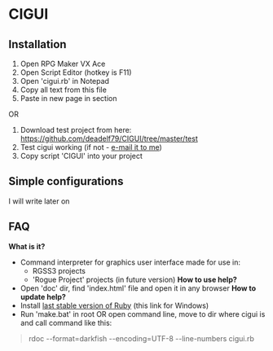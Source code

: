 CIGUI
=====

Installation
---
 1. Open RPG Maker VX Ace
 2. Open Script Editor (hotkey is F11)
 3. Open 'cigui.rb' in Notepad
 4. Copy all text from this file
 5. Paste in new page in <Material> section
 
OR

 1. Download test project from here: https://github.com/deadelf79/CIGUI/tree/master/test
 2. Test cigui working (if not - [e-mail it to me](mailto:deadelf79@gmail.com))
 3. Copy script 'CIGUI' into your project
 
Simple configurations
---
I will write later on

FAQ
---
**What is it?**
 - Command interpreter for graphics user interface made for use in:
   - RGSS3 projects
   - 'Rogue Project' projects (in future version)
**How to use help?**
 - Open 'doc' dir, find 'index.html' file and open it in any browser
**How to update help?**
 - Install [last stable version of Ruby](http://rubyinstaller.org/ ) (this link for Windows)
 - Run 'make.bat' in root OR open command line, move to dir where cigui is and call command like this:
> rdoc --format=darkfish --encoding=UTF-8 --line-numbers cigui.rb